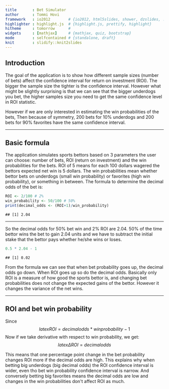 ```yaml
---
title       : Bet Simulator
author      : Tommi Hovi
framework   : io2012        # {io2012, html5slides, shower, dzslides, ...}
highlighter : highlight.js  # {highlight.js, prettify, highlight}
hitheme     : tomorrow      # 
widgets     : [mathjax]     # {mathjax, quiz, bootstrap}
mode        : selfcontained # {standalone, draft}
knit        : slidify::knit2slides
---
```


## Introduction

The goal of the application is to show how different sample sizes (number of bets) affect the confidence interval for return on investment (ROI). The bigger the sample size the tighter is the confidence interval. However what might be slightly surprising is that we can see that the bigger underdogs you bet, the higher samples size you need to get the same confidence level in ROI statistic. 

However if we are only interested in estimating the win probabilities of the bets, Then because of symmetry, 200 bets for 10% underdogs and 200 bets for 90% favorites have the same confidence interval. 

---

## Basic formula

The application simulates sports bettors based on 3 parameters the user can choose: number of bets, ROI (return on investment) and the win probabilities for the bets. ROI of 5 means for each 100 dollars wagered the bettors expected net win is 5 dollars. The win probabilities mean whether bettor bets on underdogs (small win probability) or favorites (high win probability), or something in between. The formula to determine the decimal odds of the bet is:



```r
ROI <- 2/100 # 2%
win_probability <- 50/100 # 50%
print(decimal_odds <- (ROI+1)/win_probability)
```

```
## [1] 2.04
```

---

So the decimal odds for 50% bet win and 2% ROI are 2.04. 50% of the time bettor wins the bet to gain 2.04 units and we have to subtract the initial stake that the bettor pays whether he/she wins or loses.


```r
0.5 * 2.04 - 1 
```

```
## [1] 0.02
```

From the formula we can see that when bet probability goes up, the decimal odds go down. When ROI goes up so do the decimal odds. Basically only ROI is a measure of how good the sports bettor is, and changing bet probabilities does not change the expected gains of the bettor. However it changes the variance of the net wins.

---

## ROI and bet win probability

Since $$latex ROI = decimal odds * win probability -1$$ Now if we take derivative with respect to win probability, we get:
$$latex
\Delta ROI = decimal odds
$$

This means that one percentage point change in the bet probability changes ROI more if the decimal odds are high. This explains why when betting big underdogs (big decimal odds) the ROI confidence interval is wider, even tho bet win probability confidence interval is narrow. And conversely betting big favorites means the decimal odds are low and changes in the win probabilities don't affect ROI as much.
